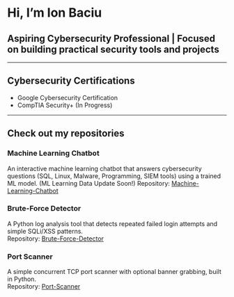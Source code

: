 # Hi, I’m Ion Baciu  

## Aspiring Cybersecurity Professional | Focused on building practical security tools and projects  

---

## Cybersecurity Certifications  
- Google Cybersecurity Certification  
- CompTIA Security+ (In Progress)  

---

## Check out my repositories  

### Machine Learning Chatbot  
An interactive machine learning chatbot that answers cybersecurity questions (SQL, Linux, Malware, 
Programming, SIEM tools) using a trained ML model. (ML Learning Data Update Soon!) 
Repository: [Machine-Learning-Chatbot](https://github.com/IonBaciu-Projects/Machine-Learning-Chatbot)  

### Brute-Force Detector  
A Python log analysis tool that detects repeated failed login attempts and simple SQLi/XSS patterns.  
Repository: [Brute-Force-Detector](https://github.com/IonBaciu-Projects/Brute-Force-Detector)

### Port Scanner  
A simple concurrent TCP port scanner with optional banner grabbing, built in Python.  
Repository: [Port-Scanner](https://github.com/IonBaciu-Projects/Port-Scanner) 





